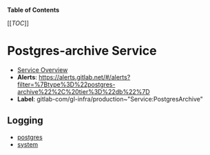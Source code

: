 <!-- MARKER: do not edit this section directly. Edit services/service-catalog.yml then run scripts/generate-docs -->

**Table of Contents**

[[_TOC_]]

# Postgres-archive Service

* [Service Overview](https://dashboards.gitlab.net/d/000000144/postgresql-overview)
* **Alerts**: <https://alerts.gitlab.net/#/alerts?filter=%7Btype%3D%22postgres-archive%22%2C%20tier%3D%22db%22%7D>
* **Label**: gitlab-com/gl-infra/production~"Service:PostgresArchive"

## Logging

* [postgres](https://log.gprd.gitlab.net/goto/0b7a4ff726bfd3e4eb4b51da82979efc)
* [system](https://log.gprd.gitlab.net/goto/4a5ab78f128dcf1b40ad16b75e521609)

<!-- END_MARKER -->

<!-- ## Summary -->

<!-- ## Architecture -->

<!-- ## Performance -->

<!-- ## Scalability -->

<!-- ## Availability -->

<!-- ## Durability -->

<!-- ## Security/Compliance -->

<!-- ## Monitoring/Alerting -->

<!-- ## Links to further Documentation -->
